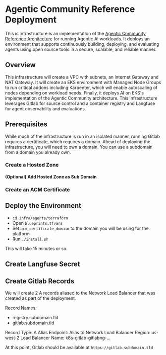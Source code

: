 # Agentic Community Reference Deployment

This is infrastructure is an implementation of
the [Agentic Community Reference Architecture](https://github.com/agentic-community/wg-operations/pull/1) for running
Agentic AI workloads. It deploys an environment that supports continuously building, deploying, and evaluating agents
using open source tools in a secure, scalable, and reliable manner.

## Overview

This infrastructure will create a VPC with subnets, an Internet Gateway and NAT Gateway. It will create an EKS
environment with Managed Node Groups to run critical addons including Karpenter, which will enable autoscaling of nodes
depending on workload needs. Finally, it deploys AI on EKS's implementation of the Agentic Community architecture. This
infrastructure leverages Gitlab for source control and a container registry and Langfuse for agent observability and
evaluations.

## Prerequisites

While much of the infrastructure is run in an isolated manner, running Gitlab requires a certificate, which requires a
domain. Ahead of deploying the infrastructure, you will need to own a domain. You can use a subdomain from a domain you
already own.

### Create a Hosted Zone

#### (Optional) Add Hosted Zone as Sub Domain

### Create an ACM Certificate

## Deploy the Environment

- `cd infra/agents/terraform`
- Open `blueprints.tfvars`
- Set `acm_certificate_domain` to the domain you will be using for the platform
- Run `./install.sh`

This will take 15 minutes or so.

## Create Langfuse Secret

## Create Gitlab Records

We will create 2 A records aliased to the Network Load Balancer that was created as part of the deployment.

Record Names:
- registry.subdomain.tld
- gitlab.subdomain.tld

Record Type: A
Alias
Endpoint: Alias to Network Load Balancer
Region: us-west-2
Load Balancer Name: k8s-gitlab-gitlabng-...

At this point, Gitlab should be available at `https://gitlab.subdomain.tld`
